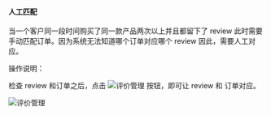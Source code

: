 #### 人工匹配

当一个客户同一段时间购买了同一款产品两次以上并且都留下了 review 此时需要手动匹配订单。因为系统无法知道哪个订单对应哪个 review 因此，需要人工对应。

操作说明：

检查 review 和订单之后，点击 ![评价管理](/img/select.png) 按钮，即可让 review 和 订单对应。

![评价管理](/img/reviews_match.png)